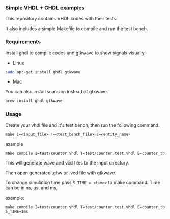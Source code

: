 ### Simple VHDL + GHDL examples

This repository contains VHDL codes with their tests.

It also includes a simple Makefile to compile and run the test bench.

### Requirements

Install ghdl to compile codes and gtkwave to show signals visually.

- Linux

```bash
sudo apt-get install ghdl gtkwave
```

- Mac

You can also install scansion instead of gtkwave.

```zsh
brew install ghdl gtkwave
```

### Usage

Create your vhdl file and it's test bench, then run the following command.

```
make I=<input_file> T=<test_bench_file> E=<entity_name>
```

example

```
make compile I=test/counter.vhdl T=test/counter.test.vhdl E=counter_tb
```

This will generate wave and vcd files to the input directory.

Then open generated .ghw or .vcd file with gtkwave.

To change simulation time pass `S_TIME = <time>` to make command. Time can be in ns, us, and ms.

example:

```
make compile I=test/counter.vhdl T=test/counter.test.vhdl E=counter_tb S_TIME=1ms
```
